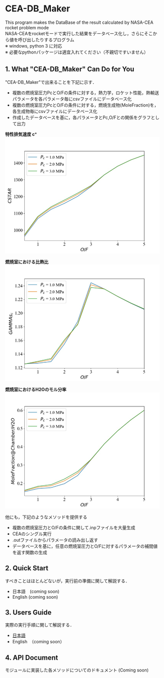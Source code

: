 # CEA-DB_Maker
This program makes the DataBase of the result calculated by NASA-CEA rocket problem mode  
NASA-CEAをrocketモードで実行した結果をデータベース化し，さらにそこから値を呼び出したりするプログラム  
※ windows, python 3 に対応  
※ 必要なpythonパッケージは適宜入れてください（不親切ですいません）


## 1. What "CEA-DB_Maker" Can Do for You　 
"CEA-DB_Maker"で出来ることを下記に示す．  
* 複数の燃焼室圧力PcとO/Fの条件に対する，熱力学，ロケット性能，熱輸送パラメータを各パラメータ毎にcsvファイルにデータベース化  
* 複数の燃焼室圧力PcとO/Fの条件に対する，燃焼生成物(MoleFraction)を，各生成物毎にcsvファイルにデータベース化  
* 作成したデータベースを基に，各パラメータとPc,O/Fとの関係をグラフとして出力  

**特性排気速度 c***   
<img src="docs/img/CSTAR.jpg" width="500">  

**燃焼室における比熱比**   
<img src="docs/img/GAMMAs_c.jpg" width="500">  

**燃焼室におけるH2Oのモル分率**   
<img src="docs/img/H2O.jpg" width="500">


他にも，下記のようなメソッドを提供する  
* 複数の燃焼室圧力とO/Fの条件に関して.inpファイルを大量生成
* CEAのシングル実行
* .outファイルからパラメータの読み出し返す  
* データベースを基に，任意の燃焼室圧力とO/Fに対するパラメータの補間値を返す関数の生成

## 2. Quick Start 
すべきことはほとんどないが，実行前の準備に関して解説する．
* 日本語　(coming soon)
* English (coming soon)

## 3. Users Guide
実際の実行手順に関して解説する．
* [日本語](docs/users_guide_jp.md) 
* English　（coming soon）

## 4. API Document
モジュールに実装した各メソッドについてのドキュメント (Coming soon)